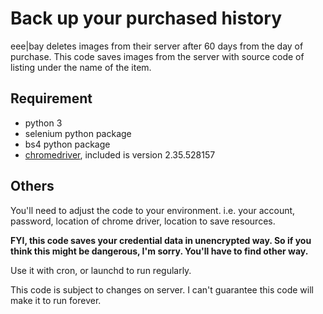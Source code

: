 # Back up your purchased history

eee|bay deletes images from their server after 60 days from the day of purchase. This code saves images from the server with source code of listing under the name of the item.

## Requirement

- python 3
- selenium python package
- bs4 python package
- [chromedriver](http://chromedriver.chromium.org/downloads), included is version 2.35.528157 

## Others

You'll need to adjust the code to your environment. i.e. your account, password, location of chrome driver, location to save resources.

**FYI, this code saves your credential data in unencrypted way. So if you think this might be dangerous, I'm sorry. You'll have to find other way.**

Use it with cron, or launchd to run regularly.

This code is subject to changes on server. I can't guarantee this code will make it to run forever.
